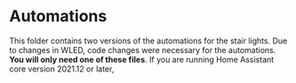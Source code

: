 # Automations

This folder contains two versions of the automations for the stair lights.  Due to changes in WLED, code changes were necessary for the automations.  **You will only need one of these files**.  If you are running Home Assistant core version 2021.12 or later, 

